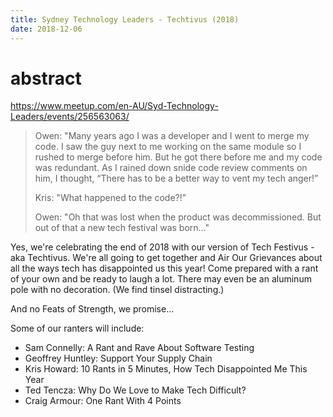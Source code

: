 ```yaml
---
title: Sydney Technology Leaders - Techtivus (2018)
date: 2018-12-06
---
```


# abstract

https://www.meetup.com/en-AU/Syd-Technology-Leaders/events/256563063/

> Owen: "Many years ago I was a developer and I went to merge my code. I saw the guy next to me working on the same module so I rushed to merge before him. But he got there before me and my code was redundant. As I rained down snide code review comments on him, I thought, “There has to be a better way to vent my tech anger!”
>
> Kris: "What happened to the code?!"
>
> Owen: "Oh that was lost when the product was decommissioned. But out of that a new tech festival was born..."

Yes, we're celebrating the end of 2018 with our version of Tech Festivus - aka Techtivus. We're all going to get together and Air Our Grievances about all the ways tech has disappointed us this year! Come prepared with a rant of your own and be ready to laugh a lot. There may even be an aluminum pole with no decoration. (We find tinsel distracting.)

And no Feats of Strength, we promise...

Some of our ranters will include:

* Sam Connelly: A Rant and Rave About Software Testing
* Geoffrey Huntley: Support Your Supply Chain
* Kris Howard: 10 Rants in 5 Minutes, How Tech Disappointed Me This Year
* Ted Tencza: Why Do We Love to Make Tech Difficult?
* Craig Armour: One Rant With 4 Points
